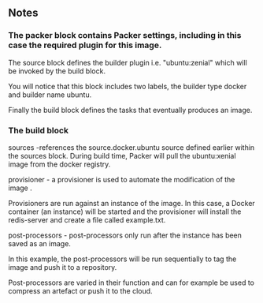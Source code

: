 ## Notes

### The packer block contains Packer settings, including in this case the required plugin for this image.

The source block defines the builder plugin i.e. "ubuntu:zenial" which will be invoked by the build block.

You will notice that this block includes two labels, the builder type docker and builder name ubuntu.

Finally the build block defines the tasks that eventually produces an image.

### The build block
sources -references the source.docker.ubuntu source defined earlier within the sources block. During build time, Packer will pull the ubuntu:xenial image from the docker registry.

provisioner - a provisioner is used to automate the modification of the image . 

Provisioners are run against an instance of the image. In this case, a Docker container (an instance) will be started and the provisioner will install the redis-server and create a file called example.txt.


post-processors - post-processors only run after the instance has been saved as an image.

In this example, the post-processors will be run sequentially to tag the image and push it to a repository.

Post-processors are varied in their function and can for example be used to compress an artefact or push it to the cloud.
